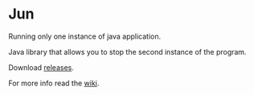# Jun
Running only one instance of java application.

Java library that allows you to stop the second instance of the program.

Download [releases](https://github.com/d3v4s/jun/releases).

For more info read the [wiki](https://github.com/d3v4s/jun/wiki).

